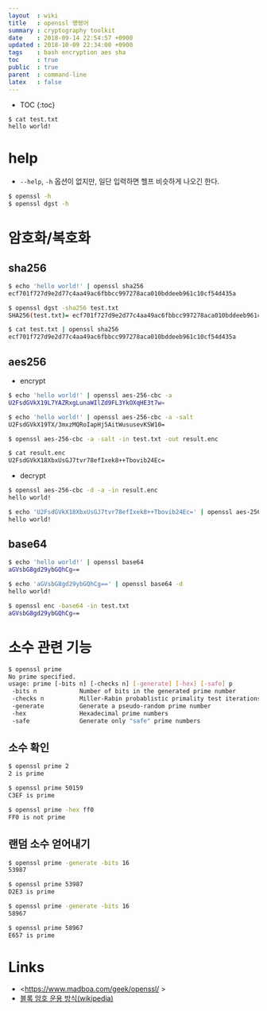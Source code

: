 ```yaml
---
layout  : wiki
title   : openssl 명령어
summary : cryptography toolkit
date    : 2018-09-14 22:54:57 +0900
updated : 2018-10-09 22:34:00 +0900
tags    : bash encryption aes sha
toc     : true
public  : true
parent  : command-line
latex   : false
---
```

* TOC
{:toc}

```sh
$ cat test.txt
hello world!
```

# help

* `--help`, `-h` 옵션이 없지만, 일단 입력하면 헬프 비슷하게 나오긴 한다.

```sh
$ openssl -h
$ openssl dgst -h
```

# 암호화/복호화

## sha256

```sh
$ echo 'hello world!' | openssl sha256
ecf701f727d9e2d77c4aa49ac6fbbcc997278aca010bddeeb961c10cf54d435a

$ openssl dgst -sha256 test.txt
SHA256(test.txt)= ecf701f727d9e2d77c4aa49ac6fbbcc997278aca010bddeeb961c10cf54d435a

$ cat test.txt | openssl sha256
ecf701f727d9e2d77c4aa49ac6fbbcc997278aca010bddeeb961c10cf54d435a
```

## aes256

* encrypt

```sh
$ echo 'hello world!' | openssl aes-256-cbc -a
U2FsdGVkX19L7YAZRxgLunaWIlZd9FL3YkOXqHE3t7w=

$ echo 'hello world!' | openssl aes-256-cbc -a -salt
U2FsdGVkX19TX/3mxzMQRoIapHj5AitWususevKSW10=

$ openssl aes-256-cbc -a -salt -in test.txt -out result.enc

$ cat result.enc
U2FsdGVkX18XbxUsGJ7tvr78efIxek8++Tbovib24Ec=
```

* decrypt

```sh
$ openssl aes-256-cbc -d -a -in result.enc 
hello world!

$ echo 'U2FsdGVkX18XbxUsGJ7tvr78efIxek8++Tbovib24Ec=' | openssl aes-256-cbc -a -d
hello world!
```

## base64

```sh
$ echo 'hello world!' | openssl base64
aGVsbG8gd29ybGQhCg==

$ echo 'aGVsbG8gd29ybGQhCg==' | openssl base64 -d
hello world!

$ openssl enc -base64 -in test.txt
aGVsbG8gd29ybGQhCg==
```

# 소수 관련 기능

```sh
$ openssl prime
No prime specified.
usage: prime [-bits n] [-checks n] [-generate] [-hex] [-safe] p
 -bits n            Number of bits in the generated prime number
 -checks n          Miller-Rabin probablistic primality test iterations
 -generate          Generate a pseudo-random prime number
 -hex               Hexadecimal prime numbers
 -safe              Generate only "safe" prime numbers
```

## 소수 확인

```sh
$ openssl prime 2
2 is prime

$ openssl prime 50159
C3EF is prime

$ openssl prime -hex ff0
FF0 is not prime
```

## 랜덤 소수 얻어내기

```sh
$ openssl prime -generate -bits 16 
53987

$ openssl prime 53987
D2E3 is prime

$ openssl prime -generate -bits 16 
58967

$ openssl prime 58967
E657 is prime
```


# Links

* <https://www.madboa.com/geek/openssl/ >
* [블록 암호 운용 방식(wikipedia)](https://ko.wikipedia.org/wiki/%EB%B8%94%EB%A1%9D_%EC%95%94%ED%98%B8_%EC%9A%B4%EC%9A%A9_%EB%B0%A9%EC%8B%9D )

